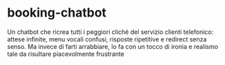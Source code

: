 # booking-chatbot
Un chatbot che ricrea tutti i peggiori cliché del servizio clienti telefonico: attese infinite, menu vocali confusi, risposte ripetitive e redirect senza senso. Ma invece di farti arrabbiare, lo fa con un tocco di ironia e realismo tale da risultare piacevolmente frustrante
